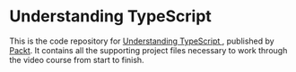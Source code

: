 # Understanding TypeScript 
This is the code repository for [Understanding TypeScript ](https://www.packtpub.com/en-us/product/understanding-typescript-2020-edition-9781789951905), published by [Packt](https://www.packtpub.com/?utm_source=github). It contains all the supporting project files necessary to work through the video course from start to finish.
